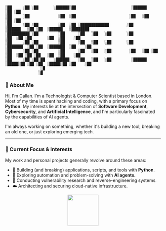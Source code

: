 ```
░██     ░██ ░██       ░██████░██                         ░██████             ░██ ░██                       
░██     ░██             ░██  ░██                        ░██   ░██            ░██ ░██                       
░██     ░██ ░██         ░██  ░██ ░█████████████        ░██         ░██████   ░██ ░██  ░██████   ░████████  
░██████████ ░██         ░██      ░██   ░██   ░██       ░██              ░██  ░██ ░██       ░██  ░██    ░██ 
░██     ░██ ░██         ░██      ░██   ░██   ░██       ░██         ░███████  ░██ ░██  ░███████  ░██    ░██ 
░██     ░██ ░██         ░██      ░██   ░██   ░██        ░██   ░██ ░██   ░██  ░██ ░██ ░██   ░██  ░██    ░██ 
░██     ░██ ░██░██    ░██████    ░██   ░██   ░██         ░██████   ░█████░██ ░██ ░██  ░█████░██ ░██    ░██ 
                ░█                                                                                         
               ░█                                                                                                                                                                                                                                                            
```

### 👋 About Me

Hi, I'm Callan. I'm a Technologist & Computer Scientist based in London. Most of my time is spent hacking and coding, with a primary focus on **Python**. My interests lie at the intersection of **Software Development**, **Cybersecurity**, and **Artificial Intelligence**, and I'm particularly fascinated by the capabilities of AI agents.

I'm always working on something, whether it's building a new tool, breaking an old one, or just exploring emerging tech.

---

### 🔭 Current Focus & Interests

My work and personal projects generally revolve around these areas:

* 🐍 Building (and breaking) applications, scripts, and tools with **Python**.
* 🤖 Exploring automation and problem-solving with **AI agents**.
* 🔐 Conducting vulnerability research and reverse-engineering systems.
* ☁️ Architecting and securing cloud-native infrastructure.

<div id="header" align="center">
  <img src="https://media.giphy.com/media/M9gbBd9nbDrOTu1Mqx/giphy.gif" width="100"/>
</div>
